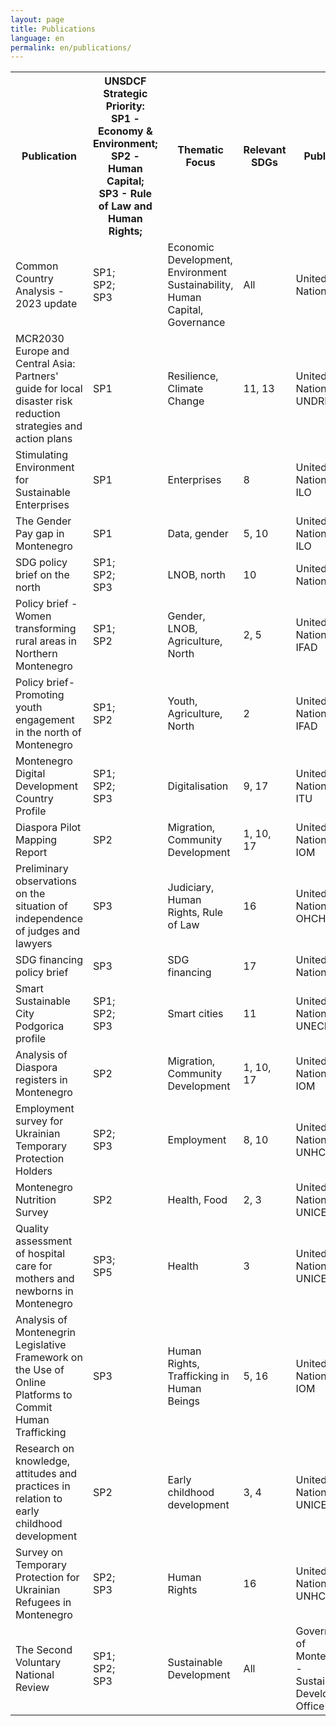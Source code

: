 ```yaml
---
layout: page
title: Publications
language: en
permalink: en/publications/
---
```


<div class="publications">

<table>

<tr>
    <th>Publication</th>
    <th>UNSDCF Strategic Priority:<br>SP1 - Economy & Environment;<br>SP2 - Human Capital;<br>SP3 - Rule of Law and Human Rights;</th>
    <th>Thematic Focus</th>
    <th>Relevant SDGs</th>
    <th>Publisher</th>
    <th>Date</th>
    <th></th>
    <th></th>
</tr>

<!-- <tr>
    <td>Name</td>
    <td>SP1;<br>SP2;<br>SP3</td>
    <td>Health</td>
    <td>2, 3</td>
    <td>United Nations - UNICEF</td>
    <td>May 2023</td>
    <td></td>   
    <td><a href="https://www.sdgmontenegro.me/assets/documents/en/2404/" target="_blank">ENG</a></td>
</tr> -->

<tr>
    <td>Common Country Analysis - 2023 update</td>
    <td>SP1;<br>SP2;<br>SP3</td>
    <td>Economic Development, Environment Sustainability, Human Capital, Governance</td>
    <td>All</td>
    <td>United Nations</td>
    <td>March 2024</td>
    <td><a href="https://www.sdgmontenegro.me/assets/documents/cnr/2404/5_Ažurirana_analiza_stanja_u_zemlji_za_2023_godinu_0.pdf" target="_blank">MNE</a></td>
    <td><a href="https://www.sdgmontenegro.me/assets/documents/en/2404/5_Common_Country_Analysis_Update_2023.pdf" target="_blank">ENG</a></td>
</tr>

<tr>
    <td>MCR2030 Europe and Central Asia: Partners' guide for local disaster risk reduction strategies and action plans</td>
    <td>SP1</td>
    <td>Resilience, Climate Change</td>
    <td>11, 13</td>
    <td>United Nations - UNDRR</td>
    <td>March 2024</td>
    <td></td>   
    <td><a href="https://www.sdgmontenegro.me/assets/documents/en/2404/15_MCR2030-Europe-and-Central-Asia-Partners-guide-for-local-disaster-risk-reduction-strategies-and-action-plans.pdf" target="_blank">ENG</a></td>
</tr>

<tr>
    <td>Stimulating Environment for Sustainable Enterprises</td>
    <td>SP1</td>
    <td>Enterprises</td>
    <td>8</td>
    <td>United Nations - ILO</td>
    <td>December 2023</td>
    <td><a href="https://www.sdgmontenegro.me/assets/documents/cnr/2404/17_eese-2023.pdf" target="_blank">ENG</a></td>
    <td></td>
</tr>

<tr>
    <td>The Gender Pay gap in Montenegro</td>
    <td>SP1</td>
    <td>Data, gender</td>
    <td>5, 10</td>
    <td>United Nations - ILO</td>
    <td>December 2023</td>
    <td></td>   
    <td><a href="https://www.sdgmontenegro.me/assets/documents/en/2404/16_wcms_906010.pdf" target="_blank">ENG</a></td>
</tr>

<tr>
    <td>SDG policy brief on the north</td>
    <td>SP1;<br>SP2;<br>SP3</td>
    <td>LNOB, north</td>
    <td>10</td>
    <td>United Nations</td>
    <td>December 2023</td>
    <td></td>   
    <td><a href="https://www.sdgmontenegro.me/assets/documents/en/2404/3_SDG_Policy_Brief_2_Is_Montenegro_North_at_risk_of_being_left_behind_0.pdf" target="_blank">ENG</a></td>
</tr>

<tr>
    <td>Policy brief - Women transforming rural areas in Northern Montenegro</td>
    <td>SP1;<br>SP2</td>
    <td>Gender, LNOB, Agriculture, North</td>
    <td>2, 5</td>
    <td>United Nations - IFAD</td>
    <td>November 2023</td>
    <td></td>   
    <td><a href="https://www.sdgmontenegro.me/assets/documents/en/2404/19_Montenegro_Policy_Brief_Gender.pdf" target="_blank">ENG</a></td>
</tr>

<tr>
    <td>Policy brief- Promoting youth engagement in the north of Montenegro</td>
    <td>SP1;<br>SP2</td>
    <td>Youth, Agriculture, North</td>
    <td>2</td>
    <td>United Nations - IFAD</td>
    <td>November 2023</td>
    <td></td>   
    <td><a href="https://www.sdgmontenegro.me/assets/documents/en/2404/18_Montenegro_Policy_Brief_Youth.pdf" target="_blank">ENG</a></td>
</tr>

<tr>
    <td>Montenegro Digital Development Country Profile</td>
    <td>SP1;<br>SP2;<br>SP3</td>
    <td>Digitalisation</td>
    <td>9, 17</td>
    <td>United Nations - ITU</td>
    <td>October 2023</td>
    <td></td>   
    <td><a href="https://www.sdgmontenegro.me/assets/documents/en/2402/Digital_Development_Country Profile_Montenegro_Final_October_2023.pdf" target="_blank">ENG</a></td>
</tr>

<tr>
    <td>Diaspora Pilot Mapping Report</td>
    <td>SP2</td>
    <td>Migration, Community Development</td>
    <td>1, 10, 17</td>
    <td>United Nations - IOM</td>
    <td>September 2023</td>
    <td></td>
    <td><a href="https://www.sdgmontenegro.me/assets/documents/en/2404/8_Diaspora_Pilot_Mapping_Report.pdf" target="_blank">ENG</a></td>
</tr>

<tr>
    <td>Preliminary observations on the situation of independence of judges and lawyers</td>
    <td>SP3</td>
    <td>Judiciary, Human Rights, Rule of Law</td>
    <td>16</td>
    <td>United Nations - OHCHR</td>
    <td>September  2023</td>
    <td></td>   
    <td><a href="https://www.sdgmontenegro.me/assets/documents/en/2404/13_20230926-EOM-SRIJL-EN.pdf" target="_blank">ENG</a></td>
</tr>

<tr>
    <td>SDG financing policy brief</td>
    <td>SP3</td>
    <td>SDG financing</td>
    <td>17</td>
    <td>United Nations</td>
    <td>August 2023</td>
    <td></td>
    <td><a href="https://www.sdgmontenegro.me/assets/documents/en/2404/4_SDG_Policy_Brief_1_SDG_Financing.pdf" target="_blank">ENG</a></td>
</tr>

<tr>
    <td>Smart Sustainable City Podgorica profile</td>
    <td>SP1;<br>SP2;<br>SP3</td>
    <td>Smart cities</td>
    <td>11</td>
    <td>United Nations - UNECE</td>
    <td>August 2023</td>
    <td><a href="" target="_blank">MNE</a></td>
    <td><a href="https://www.sdgmontenegro.me/assets/documents/en/2404/1_ECE_HBP_2023_Inf_1.pdf" target="_blank">ENG</a></td>
</tr>

<tr>
    <td>Analysis of Diaspora registers in Montenegro</td>
    <td>SP2</td>
    <td>Migration, Community Development</td>
    <td>1, 10, 17</td>
    <td>United Nations - IOM</td>
    <td>July 2023</td>
    <td></td>   
    <td><a href="https://www.sdgmontenegro.me/assets/documents/en/2404/9_Analysis_of_Diaspora_Registries.pdf" target="_blank">ENG</a></td>
</tr>

<tr>
    <td>Employment survey for Ukrainian Temporary Protection Holders</td>
    <td>SP2;<br>SP3</td>
    <td>Employment</td>
    <td>8, 10</td>
    <td>United Nations - UNHCR</td>
    <td>July 2023</td>
    <td></td>   
    <td><a href="https://www.sdgmontenegro.me/assets/documents/en/2404/12_Employment_survey_for_Ukrainian_Temporary_Protection_Holder.pdf" target="_blank">ENG</a></td>
</tr>

<tr>
    <td>Montenegro Nutrition Survey</td>
    <td>SP2</td>
    <td>Health, Food</td>
    <td>2, 3</td>
    <td>United Nations - UNICEF</td>
    <td>June 2023</td>
    <td><a href="https://www.sdgmontenegro.me/assets/documents/cnr/2404/6_Finalni_izvjestaj_Istrazivanje_o_ishrani_Crna_Gora.pdf" target="_blank">MNE</a></td>
    <td><a href="https://www.sdgmontenegro.me/assets/documents/en/2404/6_Montenegro_Nutrition_Survey_FINAL_report.pdf" target="_blank">ENG</a></td>
</tr>

<tr>
    <td>Quality assessment of hospital care for mothers and newborns in Montenegro</td>
    <td>SP3;<br>SP5</td>
    <td>Health</td>
    <td>3</td>
    <td>United Nations - UNICEF</td>
    <td>June 2023</td>
    <td></td>   
    <td><a href="https://www.sdgmontenegro.me/assets/documents/en/2404/11_Montenegro_QoC_assessment_2023.pdf" target="_blank">ENG</a></td>
</tr>

<tr>
    <td>Analysis of Montenegrin Legislative Framework on the Use of Online Platforms to Commit Human Trafficking</td>
    <td>SP3</td>
    <td>Human Rights, Trafficking in Human Beings</td>
    <td>5, 16</td>
    <td>United Nations - IOM</td>
    <td>June 2023</td>
    <td><a href="https://www.sdgmontenegro.me/assets/documents/crn/2404/14_Analysis_of_Montenegrin_Legislative_Framework_on_the_Use_of_Online_Platforms_to_Commit_Human_Trafficking.pdf" target="_blank">MNE</a></td>
    <td></td>
</tr>

<tr>
    <td>Research on knowledge, attitudes and practices in relation to early childhood development</td>
    <td>SP2</td>
    <td>Early childhood development</td>
    <td>3, 4</td>
    <td>United Nations - UNICEF</td>
    <td>May 2023</td>
    <td><a href="https://www.sdgmontenegro.me/assets/documents/cnr/2404/7_Istraživanje_znanja_stavova_i_praksi_u_vezi_s_ranim_razvojem_djece.pdf" target="_blank">MNE</a></td>
    <td><a href="https://www.sdgmontenegro.me/assets/documents/en/2404/7_Early_childhood_development_knowledge_attitudes_and_practices_survey.pdf" target="_blank">ENG</a></td>
</tr>

<tr>
    <td>Survey on Temporary Protection for Ukrainian Refugees in Montenegro</td>
    <td>SP2;<br>SP3</td>
    <td>Human Rights</td>
    <td>16</td>
    <td>United Nations - UNHCR</td>
    <td>May 2023</td>
    <td></td>   
    <td><a href="https://www.sdgmontenegro.me/assets/documents/en/2404/10_Survey_on_Temporary_Protection_for_Ukrainian_Refugees_in_Montenegro.pdf" target="_blank">ENG</a></td>
</tr>

<tr>
    <td>The Second Voluntary National Review</td>
    <td>SP1;<br>SP2;<br>SP3</td>
    <td>Sustainable Development</td>
    <td>All</td>
    <td>Government of Montenegro - Sustainable Development Office</td>
    <td>June 2022</td>
    <td><a href="https://www.sdgmontenegro.me/assets/documents/cnr/2402/VNR_2022_Montenegro_Report_mne.pdf" target="_blank">MNE</a></td>
    <td><a href="https://www.sdgmontenegro.me/assets/documents/en/2402/VNR_2022_Montenegro_Report_eng.pdf" target="_blank">ENG</a></td>
</tr>

</table>

</div>

